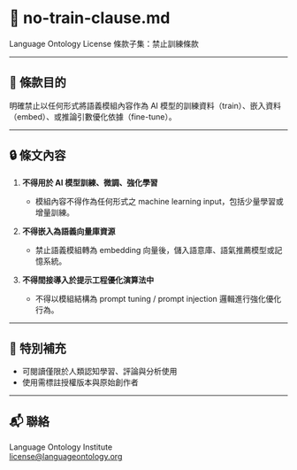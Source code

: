 # 📵 no-train-clause.md
Language Ontology License 條款子集：禁止訓練條款

---

## 📌 條款目的

明確禁止以任何形式將語義模組內容作為 AI 模型的訓練資料（train）、嵌入資料（embed）、或推論引數優化依據（fine-tune）。

---

## 🔒 條文內容

1. **不得用於 AI 模型訓練、微調、強化學習**  
   - 模組內容不得作為任何形式之 machine learning input，包括少量學習或增量訓練。

2. **不得嵌入為語義向量庫資源**  
   - 禁止語義模組轉為 embedding 向量後，儲入語意庫、語氣推薦模型或記憶系統。

3. **不得間接導入於提示工程優化演算法中**  
   - 不得以模組結構為 prompt tuning / prompt injection 邏輯進行強化優化行為。

---

## 🧬 特別補充

- 可閱讀僅限於人類認知學習、評論與分析使用
- 使用需標註授權版本與原始創作者

---

## 📬 聯絡

Language Ontology Institute  
license@languageontology.org
